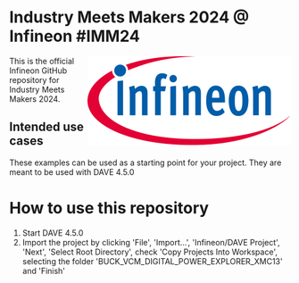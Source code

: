 # Industry Meets Makers 2024 @ Infineon \#IMM24

<a href="https://www.infineon.com">
<img src="./assets/images/Logo.svg" align="right" alt="Infineon logo">
</a>

<p>This is the official Infineon GitHub repository for Industry Meets Makers 2024.</p>

## Intended use cases

<p>These examples can be used as a starting point for your project. They are meant to be used with DAVE 4.5.0</p>

# How to use this repository
<ol>
<li> Start DAVE 4.5.0
<li> Import the project by clicking 'File', 'Import...', 'Infineon/DAVE Project', 'Next', 'Select Root Directory', check 'Copy Projects Into Workspace', selecting the folder 'BUCK_VCM_DIGITAL_POWER_EXPLORER_XMC13' and 'Finish'
</ol>



